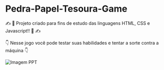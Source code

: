 # Pedra-Papel-Tesoura-Game
:writing_hand: :brain: Projeto criado para fins de estudo das linguagens HTML, CSS e Javascript!! :brain: :writing_hand: 

:point_down: Nesse jogo você pode testar suas habilidades e tentar a sorte contra a máquina :point_down:


![Imagem PPT](https://user-images.githubusercontent.com/113738086/229956371-598faa27-335a-419b-b612-bc90dc342d0b.png)
